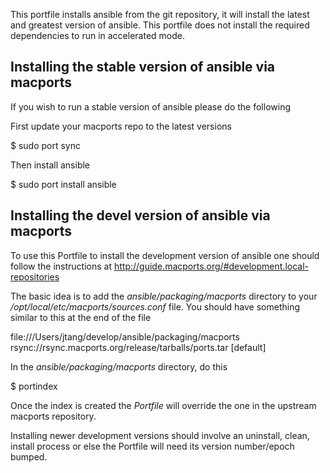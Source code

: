 This portfile installs ansible from the git repository, it will install the
latest and greatest version of ansible. This portfile does not install the
required dependencies to run in accelerated mode.

## Installing the stable version of ansible via macports

If you wish to run a stable version of ansible please do the following

First update your macports repo to the latest versions

  $ sudo port sync

Then install ansible

  $ sudo port install ansible

## Installing the devel version of ansible via macports

To use this Portfile to install the development version of ansible one should
follow the instructions at
<http://guide.macports.org/#development.local-repositories>

The basic idea is to add the _ansible/packaging/macports_ directory to your
_/opt/local/etc/macports/sources.conf_ file. You should have something similar
to this at the end of the file

  file:///Users/jtang/develop/ansible/packaging/macports
  rsync://rsync.macports.org/release/tarballs/ports.tar [default]

In the _ansible/packaging/macports_ directory, do this

  $ portindex

Once the index is created the _Portfile_ will override the one in the upstream
macports repository.

Installing newer development versions should involve an uninstall, clean,
install process or else the Portfile will need its version number/epoch
bumped.

